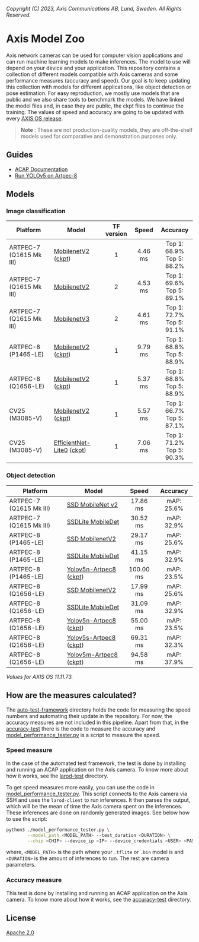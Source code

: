 *Copyright (C) 2023, Axis Communications AB, Lund, Sweden. All Rights Reserved.*

# Axis Model Zoo

Axis network cameras can be used for computer vision applications and can run machine learning models to make inferences. The model to use will depend on your device and your application. This repository contains a collection of different models compatible with Axis cameras and some performance measures (accuracy and speed). Our goal is to keep updating this collection with models for different applications, like object detection or pose estimation. For easy reproduction, we mostly use models that are public and we also share tools to benchmark the models. We have linked the model files and, in case they are public, the ckpt files to continue the training. The values of speed and accuracy are going to be updated with every [AXIS OS release](https://help.axis.com/axis-os-release-notes).

> **Note** : These are not production-quality models, they are off-the-shelf models used for comparative and demonstration purposes only.

## Guides

- [ACAP Documentation](https://axiscommunications.github.io/acap-documentation/)
- [Run YOLOv5 on Artpec-8](./docs/yolov5-on-artpec8.md)

## Models

### Image classification

| Platform | Model | TF version | Speed | Accuracy |
| ---------- | ---------- | :----------: | :----------: | :----------: |
| ARTPEC-7 (Q1615 Mk III) | [MobilenetV2](https://raw.githubusercontent.com/google-coral/test_data/master/mobilenet_v2_1.0_224_quant_edgetpu.tflite) ([ckpt](http://download.tensorflow.org/models/tflite_11_05_08/mobilenet_v2_1.0_224_quant.tgz)) | 1 | <!--A7_tf1_mnv2--> 4.46 ms <!--end_A7_tf1_mnv2--> | Top 1: 68.9% <br/> Top 5: 88.2% |
| ARTPEC-7 (Q1615 Mk III) | [MobilenetV2](https://raw.githubusercontent.com/google-coral/test_data/master/tf2_mobilenet_v2_1.0_224_ptq_edgetpu.tflite) | 2 | <!--A7_tf2_mnv2--> 4.53 ms <!--end_A7_tf2_mnv2--> | Top 1: 69.6% <br/> Top 5: 89.1%  |
| ARTPEC-7 (Q1615 Mk III) | [MobilenetV3](https://raw.githubusercontent.com/google-coral/test_data/master/tf2_mobilenet_v3_edgetpu_1.0_224_ptq_edgetpu.tflite) | 2 | <!--A7_tf2_mnv3--> 4.61 ms <!--end_A7_tf2_mnv3--> | Top 1: 72.7% <br/> Top 5: 91.1% |
| ARTPEC-8 (P1465-LE) | [MobilenetV2](https://raw.githubusercontent.com/google-coral/test_data/master/mobilenet_v2_1.0_224_quant.tflite) ([ckpt](http://download.tensorflow.org/models/tflite_11_05_08/mobilenet_v2_1.0_224_quant.tgz)) | 1  | <!--A8_P_tf1_mnv2--> 9.79 ms <!--end_A8_P_tf1_mnv2--> | Top 1: 68.8% <br/> Top 5: 88.9% |
| ARTPEC-8 (Q1656-LE)  | [MobilenetV2](https://raw.githubusercontent.com/google-coral/test_data/master/mobilenet_v2_1.0_224_quant.tflite) ([ckpt](http://download.tensorflow.org/models/tflite_11_05_08/mobilenet_v2_1.0_224_quant.tgz)) | 1  | <!--A8_tf1_mnv2--> 5.37 ms <!--end_A8_tf1_mnv2--> | Top 1: 68.8% <br/> Top 5: 88.9% |
| CV25 (M3085-V) | [MobilenetV2](https://acap-ml-model-storage.s3.amazonaws.com/mobilenetv2_cavalry.bin) ([ckpt](http://download.tensorflow.org/models/tflite_11_05_08/mobilenet_v2_1.0_224_quant.tgz)) | 1  | <!--cv25_tf1_mnv2--> 5.57 ms <!--end_cv25_tf1_mnv2--> | Top 1: 66.7% <br/> Top 5: 87.1% |
| CV25 (M3085-V) | [EfficientNet-Lite0](https://acap-ml-model-storage.s3.amazonaws.com/EfficientNet-lite0.bin) ([ckpt](https://storage.googleapis.com/cloud-tpu-checkpoints/efficientnet/lite/efficientnet-lite0.tar.gz)) | 1  | <!--cv25_tf1_ens--> 7.06 ms <!--end_cv25_tf1_ens--> | Top 1: 71.2% <br/> Top 5: 90.3% |

### Object detection

| Platform | Model  | Speed | Accuracy |
| ---------- | ---------- |  :----------: | :----------: |
| ARTPEC-7 (Q1615 Mk III) | [SSD MobileNet v2](https://raw.githubusercontent.com/google-coral/test_data/master/ssd_mobilenet_v2_coco_quant_postprocess_edgetpu.tflite)  | <!--A7_tf1_ssd_mnv2--> 17.86 ms <!--end_A7_tf1_ssd_mnv2--> | mAP: 25.6% |
| ARTPEC-7 (Q1615 Mk III) | [SSDLite MobileDet](https://raw.githubusercontent.com/google-coral/test_data/master/ssdlite_mobiledet_coco_qat_postprocess_edgetpu.tflite)  | <!--A7_tf1_ssd_md--> 30.52 ms <!--end_A7_tf1_ssd_md--> | mAP: 32.9% |
| ARTPEC-8 (P1465-LE) | [SSD MobilenetV2](https://raw.githubusercontent.com/google-coral/test_data/master/ssd_mobilenet_v2_coco_quant_postprocess.tflite)  | <!--A8_P_tf1_ssd_mnv2--> 29.17 ms <!--end_A8_P_tf1_ssd_mnv2--> | mAP: 25.6% |
| ARTPEC-8 (P1465-LE) | [SSDLite MobileDet](https://raw.githubusercontent.com/google-coral/test_data/master/ssdlite_mobiledet_coco_qat_postprocess.tflite)  | <!--A8_P_tf1_ssd_md--> 41.15 ms <!--end_A8_P_tf1_ssd_md--> | mAP: 32.9% |
| ARTPEC-8 (P1465-LE)  | [Yolov5n-Artpec8](https://acap-ml-model-storage.s3.amazonaws.com/yolov5/yolov5n.tflite) ([ckpt](https://acap-ml-model-storage.s3.amazonaws.com/yolov5/yolov5n.pt))  | <!--A8_P_yolov5n--> 100.00 ms <!--end_A8_P_yolov5n--> | mAP: 23.5% |
| ARTPEC-8 (Q1656-LE)  | [SSD MobilenetV2](https://raw.githubusercontent.com/google-coral/test_data/master/ssd_mobilenet_v2_coco_quant_postprocess.tflite)  | <!--A8_Q_tf1_ssd_mnv2--> 17.99 ms <!--end_A8_Q_tf1_ssd_mnv2--> | mAP: 25.6% |
| ARTPEC-8 (Q1656-LE)  | [SSDLite MobileDet](https://raw.githubusercontent.com/google-coral/test_data/master/ssdlite_mobiledet_coco_qat_postprocess.tflite)  | <!--A8_Q_tf1_ssd_md--> 31.09 ms <!--end_A8_Q_tf1_ssd_md--> | mAP: 32.9%  |
| ARTPEC-8 (Q1656-LE)  | [Yolov5n-Artpec8](https://acap-ml-model-storage.s3.amazonaws.com/yolov5/yolov5n.tflite) ([ckpt](https://acap-ml-model-storage.s3.amazonaws.com/yolov5/yolov5n.pt))  | <!--A8_Q_yolov5n--> 55.00 ms <!--end_A8_Q_yolov5n--> | mAP: 23.5%  |
| ARTPEC-8 (Q1656-LE)  | [Yolov5s-Artpec8](https://acap-ml-model-storage.s3.amazonaws.com/yolov5/yolov5s.tflite) ([ckpt](https://acap-ml-model-storage.s3.amazonaws.com/yolov5/yolov5s.pt))  | <!--A8_Q_yolov5s--> 69.31 ms <!--end_A8_Q_yolov5s--> | mAP: 32.3%  |
| ARTPEC-8 (Q1656-LE)  | [Yolov5m-Artpec8](https://acap-ml-model-storage.s3.amazonaws.com/yolov5/yolov5m.tflite) ([ckpt](https://acap-ml-model-storage.s3.amazonaws.com/yolov5/yolov5m.pt))  | <!--A8_Q_yolov5m--> 94.58 ms <!--end_A8_Q_yolov5m--> | mAP: 37.9%  |

*Values for AXIS OS 11.11.73.*

## How are the measures calculated?

The [auto-test-framework](./scripts/auto-test-framework) directory holds the code for measuring the speed numbers and automating their update in the repository. For now, the accuracy measures are not included in this pipeline. Apart from that, in the [accuracy-test](./scripts/accuracy-test) there is the code to measure the accuracy and [model_performance_tester.py](./scripts/model_performance_tester.py) is a script to measure the speed.

### Speed measure

In the case of the automated test framework, the test is done by installing and running an ACAP application on the Axis camera. To know more about how it works, see the [larod-test](./scripts/auto-test-framework/larod-test) directory.

To get speed measures more easily, you can use the code in [model_performance_tester.py](./scripts/model_performance_tester.py). This script connects to the Axis camera via SSH and uses the `larod-client` to run inferences. It then parses the output, which will be the mean of time the Axis camera spent on the inferences. These inferences are done on randomly generated images. See below how to use the script:

```sh
python3 ./model_performance_tester.py \
        --model_path <MODEL_PATH> --test_duration <DURATION> \
        --chip <CHIP> --device_ip <IP> --device_credentials <USER> <PASS> --camera_port <SSH_PORT>
```

where, `<MODEL_PATH>` is the path where your `.tflite` or `.bin` model is and `<DURATION>` is the amount of inferences to run. The rest are camera parameters.

### Accuracy measure

This test is done by installing and running an ACAP application on the Axis camera. To know more about how it works, see the [accuracy-test](./scripts/accuracy-test/) directory.

## License

[Apache 2.0](./LICENSE)
